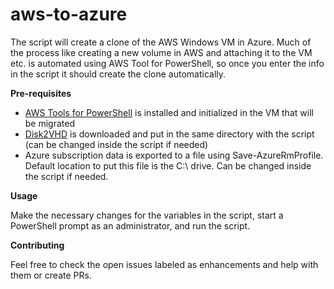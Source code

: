 # aws-to-azure
The script will create a clone of the AWS Windows VM in Azure. Much of the process like creating a new volume in AWS and attaching it to the VM etc. is automated using AWS Tool for PowerShell, so once you enter the info in the script it should create the clone automatically.

**Pre-requisites**

- [AWS Tools for PowerShell](https://aws.amazon.com/powershell/) is installed and initialized in the VM that will be migrated
- [Disk2VHD](https://technet.microsoft.com/en-us/sysinternals/ee656415.aspx) is downloaded and put in the same directory with the script (can be changed inside the script if needed)
- Azure subscription data is exported to a file using Save-AzureRmProfile. Default location to put this file is the C:\ drive. Can be changed inside the script if needed.

**Usage**

Make the necessary changes for the variables in the script, start a PowerShell prompt as an administrator, and run the script.

**Contributing**

Feel free to check the open issues labeled as enhancements and help with them or create PRs.

